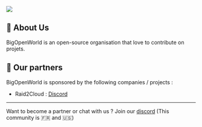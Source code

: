 ![](https://komarev.com/ghpvc/?username=bigopenworld)


## 🚀 About Us
BigOpenWorld is an open-source organisation that love to contribute on projets.

## 🤝 Our partners

BigOpenWorld is sponsored by the following companies / projects :

- Raid2Cloud : [Discord](https://discord.gg/h9A93C66tw)

_______

Want to become a partner or chat with us ? Join our [discord](https://discord.gg/dQCNd2FdYs) (This community is 🇫🇷 and 🇺🇸)
